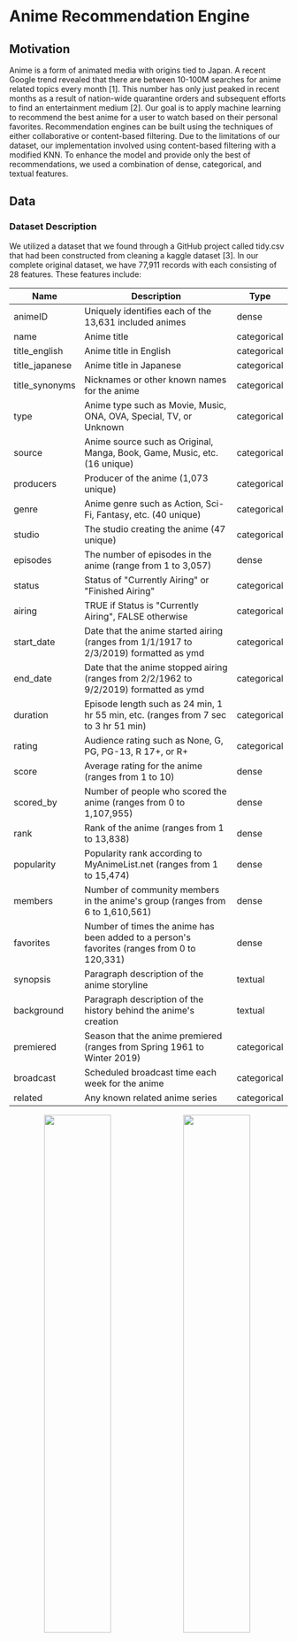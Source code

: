 # Anime Recommendation Engine

## Motivation
Anime is a form of animated media with origins tied to Japan. A recent Google trend revealed that there are between 10-100M searches for anime related topics every month [1]. This number has only just peaked in recent months as a result of nation-wide quarantine orders and subsequent efforts to find an entertainment medium [2]. Our goal is to apply machine learning to recommend the best anime for a user to watch based on their personal favorites. Recommendation engines can be built using the techniques of either collaborative or content-based filtering. Due to the limitations of our dataset, our implementation involved using content-based filtering with a modified KNN. To enhance the model and provide only the best of recommendations, we used a combination of dense, categorical, and textual features.

## Data

### Dataset Description
We utilized a dataset that we found through a GitHub project called tidy.csv that had been constructed from cleaning a kaggle dataset [3]. In our complete original dataset, we have 77,911 records with each consisting of 28 features. These features include: 

|Name|Description|Type|
|---|---|---|
|animeID|Uniquely identifies each of the 13,631 included animes|dense| 
|name|Anime title|categorical|  
|title_english|Anime title in English|categorical|    
|title_japanese|Anime title in Japanese|categorical|
|title_synonyms|Nicknames or other known names for the anime|categorical|
|type|Anime type such as Movie, Music, ONA, OVA, Special, TV, or Unknown|categorical|
|source|Anime source such as Original, Manga, Book, Game, Music, etc. (16 unique)|categorical|
|producers|Producer of the anime (1,073 unique)|categorical|
|genre|Anime genre such as Action, Sci-Fi, Fantasy, etc. (40 unique)|categorical|
|studio|The studio creating the anime (47 unique)|categorical|
|episodes|The number of episodes in the anime (range from 1 to 3,057)|dense|
|status|Status of "Currently Airing" or "Finished Airing"|categorical|
|airing|TRUE if Status is "Currently Airing", FALSE otherwise|categorical|
|start_date|Date that the anime started airing (ranges from 1/1/1917 to 2/3/2019) formatted as ymd|categorical|
|end_date|Date that the anime stopped airing (ranges from 2/2/1962 to 9/2/2019) formatted as ymd|categorical|
|duration|Episode length such as 24 min, 1 hr 55 min, etc. (ranges from 7 sec to 3 hr 51 min)|categorical|
|rating|Audience rating such as None, G, PG, PG-13, R 17+, or R+|categorical|
|score|Average rating for the anime (ranges from 1 to 10)|dense|
|scored_by|Number of people who scored the anime (ranges from 0 to 1,107,955)|dense|
|rank|Rank of the anime (ranges from 1 to 13,838)|dense|
|popularity|Popularity rank according to MyAnimeList.net (ranges from 1 to 15,474)|dense|
|members|Number of community members in the anime's group (ranges from 6 to 1,610,561)|dense|
|favorites|Number of times the anime has been added to a person's favorites (ranges from 0 to 120,331)|dense|
|synopsis|Paragraph description of the anime storyline|textual|
|background|Paragraph description of the history behind the anime's creation|textual|
|premiered|Season that the anime premiered (ranges from Spring 1961 to Winter 2019)|categorical|
|broadcast|Scheduled broadcast time each week for the anime|categorical|
|related|Any known related anime series|categorical|

<p align='center'>
<img src="/ML4Anime/graphs/Type Chart.PNG" style="float: left; width: 49%; margin-right: 1%; margin-bottom: 0.5em;"><img src="/ML4Anime/graphs/Source Chart.PNG" style="float: left; width: 49%; margin-right: 1%; margin-bottom: 0.5em;">
<p style="clear: both;"></p>
</p>

<p align='center'>Figure 1: Anime Count Comparisons by Type and Source</p>

<p align='center'>
<img src="/ML4Anime/graphs/Genre Chart.PNG" style="float: left; width: 49%; margin-right: 1%; margin-bottom: 0.5em;"><img src="/ML4Anime/graphs/Airing Chart.PNG" style="float: left; width: 49%; margin-right: 1%; margin-bottom: 0.5em;">
<p style="clear: both;"></p>
</p>

<p align='center'>
  Figure 2: Anime Count Comparison by Genre and Airing Status
</p>

<p align='center'>
<img src="/ML4Anime/graphs/Rating Chart.PNG" style="float: left; width: 49%; margin-right: 1%; margin-bottom: 0.5em;"><img src="/ML4Anime/graphs/Score Chart.PNG" style="float: left; width: 49%; margin-right: 1%; margin-bottom: 0.5em;">
<p style="clear: both;"></p>
</p>

<p align='center'>Figure 3: Anime Count Comparisons by Rating and Score</p>

<p align='center'>
<img src="/ML4Anime/graphs/Producer Score Chart.PNG" style="float: left; width: 49%; margin-right: 1%; margin-bottom: 0.5em;"><img src="/ML4Anime/graphs/Studio Score Chart.PNG" style="float: left; width: 49%; margin-right: 1%; margin-bottom: 0.5em;">
<p style="clear: both;"></p>
</p>

<p align='center'>Figure 4: Average Score of Most Reviewed Producers and Studios</p>

<p align='center'>
  <img src="/ML4Anime/graphs/Premier Decade.PNG" width="500"/>
</p>

<p align='center'>Figure 5: Anime Count by Decade of Premier</p>

### Pre-processing

Before we were able to use the data, we first had to clean it by removing the unnecessary columns and replacing NA values with 0s. Although our dataset had 77,911 rows, many of these rows were duplicated multiple times for a single anime title. For example, the anime Cowboy Bebop was duplicated 17 times, once for each genre, each studio, and/or each producer that worked on the anime. To clean this up, we grouped all the anime together by title, and consolidated the information to remove the duplicated rows - ultimately condensing our dataset from 77,911 rows to 2,856 unique anime. Following this, we also one-hot encoded all of the categorical data columns (i.e. genre, studio, source, producers, rating, type). One-hot encoding not only reduced the number of rows in our dataset by ensuring that each anime only occupied one row, but also prepared the dataset for constructing the vectors during the data modelling phase.

In addition to the categorical data columns, our dataset conveniently held a wealth of information for us in the form of a textual synopsis for each anime. To utilize of this, we used a pretrained word2vec model by Google that was trained on the Google News corpus (over 300 billion words) to output 300-dimensional word vectors. The idea was to use the word embeddings to capture the semantics of the summary in an attempt to use these features to find other anime with similar summaries in semantics. In order to ensure that the input to the model was standardized, the synopsis for each anime was pre-processed to ensure that they were properly formatted and consisted of only words of interest. We removed all punctuations and capitalization, as well as common words such as “a”, “an”, and “in” using the list of default stopwords used by MySQL’s MyISAM search indexes [4]. This significantly reduced the amount of words we were working with as the size of our word bank decreased from 34354 to 21259, and the maximum length of the synopses decreased from 540 to 290. We then computed a 1x300 **synopsis summary vector** for each anime by plugging in every word of the synopsis into the word2vec model and averaging all of the vectors. Note, fictional words specific to an anime (such as "Geass" or names like "Lelouch") may not generate a resulting word embedding, in which case the word is simply ignored in the final calculation of the synopsis summary vector.

<p align='center'>
  <img src="/ML4Anime/graphs/synopsis_summary_vector.jpg" width="500"/>
</p>
<p align='center'>
  Figure 6: Synopsis summary vector
</p>

Ultimately, each anime had a corresponding feature vector of shape 1x414. To better understand our feature set and intrinsic relationships amongst features, the following correlation matrices (performed on subsets of features for visibility) were generated:
<p align='center'>
  <img src="/ML4Anime/graphs/stats_genre_corr_matrix.jpg" width="500"/>
</p>
<p align='center'>
  Figure 7: Correlation matrix for stats and genre features
</p>

The above *stats* correlation matrix shows many expected behaviors. For example: a very strong negative correlation between score and ranking, and a very strong positive correlation between members and number of favorites. Likewise, there are relatively strong positive correlations between the genres of "Ecchi" and "Harem", and "Fantasy" and "Magic". Particularly interesting was the fact that anime with the genre "Kids" had a much higher chance of being popular while anime labelled as "Romance" were more likely to be less popular. 


<p align='center'>
  <img src="/ML4Anime/graphs/stats_producecr_corr_matrix.jpg" width="500"/>
</p>
<p align='center'>
  Figure 8: Correlation matrix for stats and producer features
</p>
The above correlation matrix shows the correlation matrix for the subset of our features containing information on the producer. While there were many producers to consider, the more notable ones: Aniplex, a flagship animation company owned by Sony, and Dentsu, Japan's largest advertising company, had positive correlations with respect to their scores, number of favorites, and number of members. 

### PCA

Due to the fact that our feature space was so large (primarily as a result of using textual features), we attempted to reduce the feature space by using PCA. By graphing the summed captured variance of each component, we deduced that using 300 components out of the total 412 was suitable for our needs as it covered 98% of the variance of our feature set. This PCA'ed version of our feature set was then used in our KNN model to find the best anime recommendations. 

<p align='center'>
  <img src="/ML4Anime/graphs/PCA_captured_var.jpg" width="500"/>
</p>
<p align='center'>
  Figure 9: Captured variance of 300 components was 98%
</p>



In an attempt to better visualize the feature space, and the relative space and groupings of anime, we used PCA to convert down to 2D space. It is important to note that using 2 features only captures 12.2% of the total variance in our feature set, and thus the feature space visualization is not optimal but merely serves as a visualization to gain a better understanding of the dataset. 
<p align='center'>
  <img src="/ML4Anime/graphs/PCA-2D.jpg" width="500"/>
</p>
<p align='center'>
  Figure 10: PCA of feature space into 2D space
</p>

### DBSCAN

The PCA graph in 2 dimensional space showed clearly distinct clusters of anime which made us wonder exactly how these clusters formed and what type of anime were represented in each cluster. To tackle this problem, we converted our feature space to 300 dimensions (same feature space as our input to KNN), and performed DBSCAN, an unsupervised clustering algorithm. In order to properly use DBSCAN, we tuned the *minpts* parameter by hand such that not all the points were located in one cluster nor were there an exceptionally large number of noise points. Note, we could not use the heuristic of minpts <= D+1, because D would have been set to ~301 or ~13% of our entire dataset. We set *minpts*=3. *Epsilon* was tuned by graphing and sorting the distances of the 10th nearest neighbor of each point in 300 dimensional space. The “elbow method” was used to set *epsilon* to 30.

<p align='center'>
  <img src="/ML4Anime/graphs/DBSCAN_elbow_method.jpg" width="500"/>
</p>
<p align='center'>
  Figure 11: Elbow method to tune the epsilon parameter for DBSCAN
</p>

The resulting DBSCAN consisted of 4 clusters and 97 noise points. Below is a representation in 2D space.
<p align='center'>
  <img src="/ML4Anime/graphs/DBSCAN.jpg" width="500"/>
</p>
<p align='center'>
  Figure 12: DBSCAN on PCA of feature space
</p>

Below is a deeper dive into a subset of specific anime within each cluster:

<p align='center'>
  <table>
    <thead>
      <tr>
        <th>Cluster 1</th>
        <th>Cluster 2</th>
        <th>Cluster 3</th>
        <th>Cluster 4</th>
        <th>Cluster Outlier</th>
      </tr>
    </thead>
    <tbody>
      <tr>
        <td><img src="/ML4Anime/graphs/cluster1_topk.jpg" width="500"/></td>
        <td><img src="/ML4Anime/graphs/cluster2_topk.jpg" width="500"/></td>
        <td><img src="/ML4Anime/graphs/cluster3_topk.jpg" width="500"/></td>
        <td><img src="/ML4Anime/graphs/cluster4_topk.jpg" width="500"/></td>
        <td><img src="/ML4Anime/graphs/cluster_outlier_topk.jpg" width="500"/></td>
      </tr>
    </tbody>
  </table>
</p>
<p align='center'>
  Figure 13: Top-15 anime represented in each cluster
</p>

## Modelling & Results
### Modelling 
The KNN algorithm seeks to find the k most similar anime to the current anime. However, often times it is very difficult for users to be able to capture the full breadth of their anime preferences in a single anime. In our modified KNN algorithm, we allow users to input an arbitrary amount of anime that they like in an attempt to better understand and recommend anime catered to their preference. Assume a user inputs *n* different anime that they enjoyed. To model this, we average out the *n* feature vectors of each of those anime and compute KNN on this new vector that ideally captures the essence of each of their preferred animes.
<p align='center'>
  <img src="/ML4Anime/graphs/KNN_input_vector.jpg" width="500"/>
</p>
<p align='center'>
  Figure 14: KNN input vector
</p>
<p align='center'>
  <img src="/ML4Anime/graphs/KNN_input.jpg" width="500"/>
</p>
<p align='center'>
  Figure 15: Graphical representation of KNN input vector
</p>

There were two distance metrics that we considered for our modelling. The first, and preferred method, was using cosine similarity. Cosine distance is defined as:
<p align='center'>
  <img src="http://latex.codecogs.com/gif.latex?%5Ccos%5Ctheta%20%3D%20%5Cfrac%7B%5Coverrightarrow%7Ba%7D%5Ccdot%20%5Coverrightarrow%7Bb%7D%7D%7B%5Cleft%20%5C%7C%20%5Coverrightarrow%7Ba%7D%20%5Cright%20%5C%7C%5Cleft%20%5C%7C%20%5Coverrightarrow%7Bb%7D%20%5Cright%20%5C%7C%7D"/>
</p>
and measures the angle between our input average feature vector and each of the feature vectors for anime in the dataset. We preferred cosine similarity as a distance measurement due to the way our dataset values were distributed.
To process our data, we one-hot encoded our categorical data values, like genre, studio, and source. These columns were represented in our processed data in 1s and 0s. In comparison, our originally quantitative feature data values, such as episodes, which had values ranging from 1 to 1787, and scored_by, with minimum at 8 and maximum value 1107995, were much greater than our one-hot encoded values, and could possibly skew our KNN results towards the originally quantitative features. With this in mind, we implemented Cosine similarity as a distance measurement because it focuses on the angle between the vectors, and does not consider the respective weights or magnitudes of the vectors.
<p align='center'>
  <img src="/ML4Anime/graphs/anime_df_head.jpg" width="500"/>
</p>
<p align='center'>
  Figure 16: Anime Dataset example data, genre_Action (far right) is an example of one-hot encoding of categorical feature genre
</p>

Our alternative distance metric was using Euclidean distance, measured by:
<p align='center'>
  <img src="http://latex.codecogs.com/gif.latex?d%5Cleft%20%28%20x%2Cy%20%5Cright%20%29%3D%5Csqrt%7B%5Cleft%20%5C%7C%20%5Coverrightarrow%7Ba%7D-%5Coverrightarrow%7Bb%7D%20%5Cright%20%5C%7C%5E%7B2%7D%7D"/>
</p>
Euclidean distance, in contrast to Cosine distance, is similar to measuring the actual distance between the two vectors, and is thus affected by angle and magnitude of the vectors. We implemented Euclidean distance as an alternative distance measurement because we were interested in seeing how the different distance functions would perform comparatively to each other.

For our KNN implementation, we compare the distance values of each feature vector to our input average vector. When considering Euclidean distance, this can be compared directly (ex. d(x1,average) = 7.8 < 12 = d(x2,average)). However, the same does not apply for Cosine similarity. A Cosine similarity value (CosTheta) of 0 actually corresponds to an angle of 90 degrees, while a Cosine similarity of 1 corresponds with 0, so they cannot be compared as is. Specifically, we have to shift our Cosine similarity such that a low Cosine distance value corresponds with a low angle. We chose to implement this by representing Cosine distance as:
<p align='center'>
  <img src="http://latex.codecogs.com/gif.latex?1-%5Ccos%5Ctheta%20%3D%201-%5Cfrac%7B%5Coverrightarrow%7Ba%7D%5Ccdot%20%5Coverrightarrow%7Bb%7D%7D%7B%5Cleft%20%5C%7C%20%5Coverrightarrow%7Ba%7D%20%5Cright%20%5C%7C%5Cleft%20%5C%7C%20%5Coverrightarrow%7Bb%7D%20%5Cright%20%5C%7C%7D"/>
</p>
which then ensures minimum angle, 0 degrees, is represented as 1-Cos(0) and thus a minimum Cosine distance value of 0 as well. In contrast, now for an angle of 90 degrees, Cosine distance = 1-Cos(90) = 1-Cos(-90) = 1, and for an angle of 180 degrees, Cosine distance = 1-Cos(180) = 2, the maximum Cosine distance value.

### Results 
Because we are using an unsupervised learning model, there is no sure-fire way to measure the "accuracy" of our results. However, we came up with several comparitive statistical measurements to analyze our recommendations relative to our inputs.

The first measurement we use is the standardized average distance between the average of the input feature vectors and the feature vector for the anime in question, which we refer to as STD Distance. STD Distance takes its derivation from standard deviation and is calculated by:
<p align='center'>
  <img src="http://latex.codecogs.com/gif.latex?%5Csqrt%7B%20%5Cfrac%7B%5Csum%20%5Cleft%20%28%20x_%7Bi%7D%20-%20u%20%5Cright%20%29%5E%7B2%7D%7D%7Bn%7D%20%7D"/>
</p>
where for all xi in the set of result anime feature vectors, n is the number of recommended animes, and u is the average feature vector generated from the input animes. It essentially represents the average variance of the set of recommended anime features from the input average features.

Another metric that we use to compare our overall recommendations to our input animes is average distance:
<p align='center'>
  <img src="http://latex.codecogs.com/gif.latex?%5Cbar%7Bd%7D%3D%5Cfrac%7B%5Csum%20d_%7Bi%7D%7D%7Bn%7D"/>
</p>
and is simply the mean value of all the distances of our output anime.

For our feature comparisons, we defined two major measurements. The first is Average Absolute Standard Z-score of the feature of the output anime. Standard Z-score of anime i refers to the  standardized difference of the value of the anime feature from the mean input feature value and is defined by:
<p align='center'>
  <img src="http://latex.codecogs.com/gif.latex?z_%7Bi%2Cf%7D%20%3D%20%5Cfrac%7Bx_%7Bf%7D-%5Cmu%20%7D%7B%5Csigma%20%7D"/>
</p>
where xf is the value of feature f in anime feature vector x, mu is the average value for that feature from our input animes, and sigma is the standard deviation of that feature from all our of data values.
From Standard Z-score, we define Average Absolute Standard Z as:
<p align='center'>
  <img src="http://latex.codecogs.com/gif.latex?Z_%7Bf%7D%20%3D%20%5Cfrac%7B%20%5Csum%20%5Cleft%20%7C%20z_%7Bi%2Cf%7D%20%5Cright%20%7C%7D%7B%5Csigma%20%7D"/>
</p>
Our second primary metric for feature comparisons is Average Standard Feature Deviation, derived similarly to standard deviation:
<p align='center'>
  <img src="http://latex.codecogs.com/gif.latex?s%20%3D%20%5Csqrt%7B%5Cfrac%7B%5Csum%20%5Cleft%20%28%20f_%7Bi%7D%20-%20%5Cmu%20%5Cright%20%29%5E%7B2%7D%7D%7Bn%7D%7D"/>
</p>
where fi is the feature value of the output anime, mu is the average value for that feature from our input animes, and n is the number of output anime.



#### EXAMPLE 1: From a single anime
['Attack on Titan']
 
We first chose a single anime to test our KNN model with. This represents an input set with fully minimized variability. Recommendations are as follows:

|               | Cosine Unaltered                                                                                                                                                           | Cosine Normalized                                                                                                                                                                 | Euclidean Unaltered                                                                                                                                                                    |                                                                                    Euclidean Normalized                                                                                   |
|---------------|----------------------------------------------------------------------------------------------------------------------------------------------------------------------------|-----------------------------------------------------------------------------------------------------------------------------------------------------------------------------------|----------------------------------------------------------------------------------------------------------------------------------------------------------------------------------------|-----------------------------------------------------------------------------------------------------------------------------------------------------------------------------------------|
| **STD Input Distance**  | 1.11e-16                                                                                                                                                                   | 2.22e-16                                                                                                                                                                          | 0                                                                                                                                                                                      | 0                                                                                                                                                                                         |
| **Distances**     | - **Sword Art Online**: 4.53e-05<br>- **Dragon Ball Z**: 4.82e-05<br>- **Code Geass: Lelouch R2:** 5.28e-05<br>- **Death Note**: 5.83e-05<br>- **One Punch Man**: 1.59e-04 | - **Attack on Titan S2**: 0.26<br>- **Fullmetal Alchemist: Brotherhood**: 0.36<br>- **Death Note**: 0.38<br>- **Code Geass: Lelouch**: 0.40<br>- **Code Geass: Lelouch R2**: 0.44 | - **Sword Art Online**: 68802.63<br>- **Death Note**: 132434.60<br>- **Fullmetal Alchemist: Brotherhood**: 261364.26<br>- **One Punch Man**: 384929.08<br>- **Tokyo Ghoul**: 459418.36 | - **Attack on Titan S2**: 17.51<br>- **Code Geass: Lelouch**: 21.16<br>- **Code Geass: Lelouch R2**: 21.60<br>- **Fullmetal Alchemist: Brotherhood**: 22.11<br>- **Akame ga Kill**: 22.31 |
| **AVG Distances** | 7.29e-05                                                                                                                                                                   | 0.37                                                                                                                                                                              | 261389.78                                                                                                                                                                              | 20.94                                                                                                                                                                                     |

**Quantitative Feature Comparisons from EXAMPLE 1 (SINGLE INPUT)**

**scored_by** (Mean: 51396.65, St. Dev: 96648.63)

|Distance|Normalized|Avg Abs St. Z|Avg Sq St. Dev|
|---|---|---|---|
|Cosine|no|2.93|364104.06|
|Cosine|yes|3.48|383189.73|

From the above table for scored_by feature standard deviation, we can see that the scored_by values of Cosine normalized KNN results are on average further from the input average of the scored_by feature compared to the Cosine un-normalized KNN. Our input anime has a high scored value of 1038161. This value of scored_by may have been caused by possible skewing when we normalized our dataset, which may be why normalized KNN has greater variance for large quantitative features as opposed to small quantitative features.

**popularity** (Mean: 2988.34, St. Dev: 2868.05)

|Distance|Normalized|Avg Abs St. Z|Avg Sq St. Dev|
|---|---|---|---|
|Cosine|no|0.01|32.42|
|Cosine|yes|0.01|20.45|

From the above table for popularity feature standard deviation, we can see that the popularity values of Cosine un-normalized KNN results are on average further from the input average of the popularity feature compared to the Cosine normalized KNN. This is directly opposite from our feature analysis of scored_by results. However, it should be the popularity of an anime is inversely proportional to its value for the popularity feature. For example, an anime with popularity feature value 4 is mmore popular than an anime with popularity feature value 200. It is likely Cosine normalized KNN performed better than Cosine un-normalized KNN for the popularity feature as our input anime had a popularity of 2, which is a small value and is likely less skewed when normalized.

**episodes** (Mean 18.51, St.Dev 44.94)

|Distance|Normalized|Avg Abs St. Z|Avg Sq St. Dev|
|---|---|---|---|
|Cosine|no|1.30|119.22|
|Cosine|yes|0.28|19.15|

From the above table for episodes feature standard deviation, we can see that the Cosine normalized KNN results had less variance than the Cosine un-normalized results. Similar to the popularity feature results, we expect the normalized KNN results to have less variance as the input episodes value is 25 and within one standard deviation to the mean (less skewed when normalized).

**rank** (Mean: 3453.87, St. Dev: 2736.87)

|Distance|Normalized|Avg Abs St. Z|Avg Sq St. Dev|
|---|---|---|---|
|Cosine|no|0.12|598.20|
|Cosine|yes|0.03|83.25|

The results and distribution of the rank feature are similar to that of the popularity feature; a low rank value refers to a high ranking anime, while a high rank value refers to a low ranking anime. Our input rank value was 116 which is a very low rank value compared to the feature distribution (range: 1 to 13837). This is likely why Cosine normalized KNN achieved a lower variance than Cosine un-normalized KNN.

**members** (Mean: 100507.59, St. Dev: 164257.15)

|Distance|Normalized|Avg Abs St. Z|Avg Sq St. Dev|
|---|---|---|---|
|Cosine|no|2.45|516539.41|
|Cosine|yes|2.47|474466.31|

From the above table for members feature standard deviation, we can see that the members values of Cosine normalized KNN results are on average further from the input average of the members compared to the Cosine un-normalized KNN. This is likely because our input members value was 1500958, a high value that may have been skewed by normalization as the members feature also has a high range (52 to 1610561).

**favorites** (Mean: 1610.34, St. Dev: 6211.04)

|Distance|Normalized|Avg Abs St. Z|Avg Sq St. Dev|
|---|---|---|---|
|Cosine|no|4.75|31280.51|
|Cosine|yes|5.22|38706.69|

The results for the favorites feature was similar to that of the members feature. Like members, the favorites feature has a large range (0 to 120331) and our input anime had a high favorites value of 70555 (3rd quartile).


 If we compare Average Absolute Standard Z between our quantitative features, favorites had the largest average absolute standard Z. We can expect this, because the favorites feature has a large range of values (from 0 to 120331) and a moderately high variance (6211.04) for its range. Of the features, popularity had the lowest average absolute standard z. Although the range of feature popularity is relatively large (from 1 to 15013), the data distribution for popularity is right-skewed:
 <p align='center'>
  <img src="graphs/popularity distr.png"/>
</p>
and the bulk of the data for popularity is small in value. Because of this distribution, we were able to get results with small variance based on our input popularity, 2. In contrast, if we were to run KNN for an input with larger popularity feature, we would get significantly different results (see below).



 **Partial feature test, Median popularity input**
(Mean: 2988.34, St. Dev: 2868.05)

|Distance|Normalized|Avg Abs St. Z|Avg Sq St. Dev|
|---|---|---|---|
|Cosine|no|0.05|180.49|

Our resulting average absolute standard Z for our popularity feature from this test is 0.05, which is much greater than our EXAMPLE 1 test results (average absolute standard Z: 0.01).


#### EXAMPLE 2, From a single series of anime:
['Attack on Titan', 'Attack on Titan: Since That Day', 'Attack on Titan: Crimson Bow and Arrow', 'Attack on Titan: Wings of Freedom', 'Attack on Titan Season 2', 'Attack on Titan: Junior High', 'Attack on Titan Season 3']

For this KNN test, we selected a series of anime to represent a very closely associated anime input set. We ran our KNN model and received the following results:

|               | Cosine Unaltered                                                                                                                                                           | Cosine Normalized                                                                                                                                                                 | Euclidean Unaltered                                                                                                                                                                    |                                                                                    Euclidean Normalized                                                                                   |
|---------------|----------------------------------------------------------------------------------------------------------------------------------------------------------------------------|-----------------------------------------------------------------------------------------------------------------------------------------------------------------------------------|----------------------------------------------------------------------------------------------------------------------------------------------------------------------------------------|-----------------------------------------------------------------------------------------------------------------------------------------------------------------------------------------|
| **STD Input Distance**  | 1.11e-16                                                                                                                                                                   | 2.22e-16                                                                                                                                                                          | 0                                                                                                                                                                                      | 0                                                                                                                                                                                         |
| **Distances**     | - **anohana**: 9.24e-06<br>- **Madoka Magica the Movie**: 1.40e-05<br>- **Kuroko's Basketball** 1.42e-05<br>- **Vampire Knight**: 2.51e-05<br>- **Maid Sama!**: 2.68e-05 | - **Gun Samurai Recap**: 0.12<br>- **Marches Comes in Like a Lion**: 0.18<br>- **Berserk: Recollections**: 0.24<br>- **So, I Can't Play H!**: 0.26<br>- **Tsukigakirei: First Half**: 0.31 | - **Miss Kobayashi's Dragon Maid**: 10003.85<br>- **Rosario + Vampire**: 10933.50<br>- **My Teen Romantic Comedy**: 13918.15<br>- **GATE**: 16494.10<br>- **JoJo's Bizarre Adventure**: 18196.80 | - **Marches Comes in Like a Lion**: 21.31<br>- **Persona 4 the Animation**: 27.07<br>- **Fullmetal Alchemist: Premium**: 29.63<br>- **Shiki Specials**: 29.80<br>- **Robot Girls Z**: 30.68 |
| **AVG Distances** | 1.79e-05                                                                                                                                                                   | 0.23                                                                                                                                                                              | 13909.29                                                                                                                                                                              | 27.70                                                                                                                                                                                     |
 

**Quantitative Feature Comparisons from EXAMPLE 2**

**rank** (Mean: 3453.87, St. Dev: 2736.87)

|Distance|Normalized|Avg Abs St. Z|Avg Sq St. Dev|
|---|---|---|---|
|Cosine|no|0.43|1185.56|
|Cosine|yes|1.98|5980.81|
|Euclidean|yes|0.70|2538.92|
|Euclidean|no|0.46|1382.38|

For the rank feature, un-normalized KNN results had lower average absoluted standard Z scores in comparison to the normalized KNN results. Cosine un-normalized KNN produced better results than Euclidean un-normalized KNN for the rank feature. However, our Euclidean normalized KNN results had lower variance than our Cosine normalized KNN results, likely because Cosine normalized KNN is the least affected by large magnitude quantitative values in comparison to the other tests.

**members** (Mean: 100507.59, St. Dev: 164257.15)

|Distance|Normalized|Avg Abs St. Z|Avg Sq St. Dev|
|---|---|---|---|
|Cosine|no|1.03|192446.07|
|Cosine|yes|2.21|376356.68|
|Euclidean|yes|2.38|391837.88|
|Euclidean|no|0.50|172492|

For members, both un-normalized KNN had improved average absolute standard Z values (lower), opposed to the normalized average absolute standard Z scores.

**favorites** (Mean: 1610.34, St. Dev: 6211.04)

|Distance|Normalized|Avg Abs St. Z|Avg Sq St. Dev|
|---|---|---|---|
|Cosine|no|0.94|6467.43|
|Cosine|yes|1.90|11806.14|
|Euclidean|yes|1.92|11906.55|
|Euclidean|no|1.08|7654.53|

Like our results for the members feature comparison test, un-normalized KNN performed better with regards to the favorites feature as well. However, unlike for members, Cosine un-normalized KNN produced the smallest average absolute standard Z score.

**One-Hot Feature Comparisons from EXAMPLE 2**

For this series of comparisons, the mean value for one-hot feature represents the percentage of the data that has this feature. Some features have relatively high proportions, such as genre_Comedy, which has a mean value of 0.45 (or 44.86% of the data). In comparison, other features represent a very small percentage of the data, such as studio_Madhouse, which has a mean of 0.05, representing a 5.49% of the data.
Additionally, we use Absolute average difference as a measure test how similar our results were to the input. It is calculated by:
 <p align='center'>
  <img src="http://latex.codecogs.com/gif.latex?%5Cleft%20%7C%20%5Cfrac%7B%5Csum%20x_%7Bi%7D%7D%7Bn%7D-%5Cmu%20%5Cright%20%7C%20%3D%5Cleft%20%7C%20%5Cbar%7Bx%7D-%5Cmu%20%5Cright%20%7C"/>
</p>
 where x-bar is the average feature value from the anime recommendations and mu is the average feature value from the inputs.
 
 **genre_Action** (Mean: 0.40, St. Dev: 0.49)
 
|Distance|Normalized|Avg Abs St. Z|Avg Sq St. Dev|Abs Avg Diff|
|---|---|---|---|---|
|Cosine|no|1.75|0.86|0.86|
|Cosine|yes|1.46|0.77|0.66|
|Euclidean|yes|1.75|0.86|0.86|
|Euclidean|no|1.46|0.77|0.66|
 
 On average, the tests were about evenly distributed, with Cosine normalized and Euclidean un-normalized performing slightly better than the other two tests. However, as our inputs formed a concentrated set with with moderate variance, so we expect some randomness in our test results.
 
 **genre_Comedy** (Mean: 0.45, St. Dev: 0.50)
 
|Distance|Normalized|Avg Abs St. Z|Avg Sq St. Dev|Abs Avg Diff|
|---|---|---|---|---|
|Cosine|no|0.86|0.55|0.26|
|Cosine|yes|0.57|0.40|0.06|
|Euclidean|yes|0.86|0.55|0.26|
|Euclidean|no|1.15|0.67|0.46

In contrast to the genre_Action, average absolute standard Z results, Cosine normalized KNN performed the best, with smallest absolute average distance of 0.057 and an average absolute standard Z score of 0.57. Both Cosine un-normalized and Euclidean normalized performed better than Euclidean un-normalized, which we expected since both better performing tests have some degree of balancing one-hot features with high value quantitative features (Cosine distance, or normalization).


**studio_Madhouse** (Mean: 0.05, St. Dev: 0.23)

|Distance|Normalized|Avg Abs St. Z|Avg Sq St. Dev|Abs Avg Diff|
|---|---|---|---|---|
|Cosine|no|0|0|0|
|Cosine|yes|0|0|0|
|Euclidean|yes|0|0|0|
|Euclidean|no|0|0|0|

From our resulting variance measurements, we can see that for one-hot features with very low population represention (small probability), we cannot expect good measurements for how well our recommendations did relative to the input, as most possible data animes fall outside this tiny portion of our data. This is especially exemplified by our measurements from studio_Madhouse values for average absolute standard Z and average standard feature deviation; several times, the values were both 0. However, this value cannot necessarily signify perfect recommendation results for this feature, given the input anime. Instead, this measurement tells us that from our anime dataset, we do not have enough values in our anime dataset to accurately measure our KNN performance with regards to the feature in question.
However, with regards to our results, we can say with relative confidence that because we had a set of input anime with a mean studio_Madhouse feature value of 0 (meaning, none of the animes were created by studio_Madhouse) we would expect for our recommendations to return non-studio_Madhouse's animes.


In contrast, we found that for one-hot encoded features that are large in proportion (in regards to our anime dataset), Cosine normalized KNN on average performed better than the other KNN implementations. On the other hand, Euclidean un-normlized KNN always performed the worst for such one-hot encoded features. One additional note that should be made here, is that the average standard deviation for one-hot encoded features we were able to measure performance for (namely, genre_Action and genre_Comedy) had average feature standard deviation that approached the overall population standard deviation.
 
 As with the feature comparison trends, overall Cosine un-normalized KNN results prioritized high valued quatitative features over small value features such as one-hot encoded features. In contrast, Cosine normalized KNN produced results that were heavily impacted by one-hot encoded data values like our synopsis encoded data. Seen below is an excerpt of our input synopses:
 <p align='center'>
  <img src="/ML4Anime/graphs/AoT_Series_wording_input.jpg" width="500"/>
</p>
 which heavily featured words like "recap" and "episode." Interestingly, our resulting recommendations from Cosine normalized KNN also produced recommended animes based on these wordings (see below).
 <p align='center'>
  <img src="/ML4Anime/graphs/AoT_Series_wording_input.jpg" width="500"/>
</p>
 Similarly, our Euclidean normalized KNN results also were heavily based on our synopsis key wordings (as seen below):
<p align='center'>
  <img src="/ML4Anime/graphs/AoT_Eu_wording_out-1.jpg" width="500"/>
</p>
  In contrast, our Euclidean un-normalized results were heavily based on high values quantitative features such as scored_by, and did not give results similar to our on-hot encoded features. We can conclude from these results that normalizing our data is imperative to giving equal emphasis to our one-hot features and quantitative data features, but may result in skew due to normalizing high value quantitative feature values.
 

#### EXAMPLE 3, From a relatively similar assortment of anime:
['Attack on Titan', 'Attack on Titan Season 2', 'Bungo Stray Dogs', 'My Hero Academia 3', 'Nanbaka', 'Nanbaka: Season 2', 'Nanbaka: Idiots with Student Numbers!', 'One Punch Man']
SHARED THEMES/WORDS: survival, human, hero, villain, criminal, police, school, attack

Using our personal anime knowledge and experiences, we selected a set of anime that were relatively closely associated for our KNN model testing. Below are our KNN model recommendations:

|               | Cosine Unaltered                                                                                                                                                         | Cosine Normalized                                                                                                                                                              | Euclidean Unaltered                                                                                                                                                                           | Euclidean Normalized                                                                                                                                                                                           |
|---------------|--------------------------------------------------------------------------------------------------------------------------------------------------------------------------|--------------------------------------------------------------------------------------------------------------------------------------------------------------------------------|-----------------------------------------------------------------------------------------------------------------------------------------------------------------------------------------------|----------------------------------------------------------------------------------------------------------------------------------------------------------------------------------------------------------------|
| **STD Input Distance**  | 1.73 e-03                                                                                                                                                                | 0.29                                                                                                                                                                           | 1149911.69                                                                                                                                                                                    | 20.27                                                                                                                                                                                                          |
| **Distances**     | -**Fullmetal Alchemist**: 7.40e-06<br> -**Future Diary**: 9.45e-06<br> -**Elfen Lied**: 9.74e-06<br> -**Parasyte**: 2.14 e-05<br> -**My Teen Romantic Comedy**: 2.59e-05 | -**Fullmetal Alchemist: Brotherhood**: 0.50<br> -**My Hero Academia**: 0.51<br> -**Code Geass: Lelouch**: 0.52<br> -**Death Note**: 0.52<br> -**Code Geass: Lelouch R2**: 0.52 | -**Ouran High School Host Club**: 8961.68<br> -**Maid-Sama!**: 13454.21<br> -**My Teen Romantic Comedy**: 15365.79<br> -**Princess Mononoke**: 18975.94<br> -**Overlord**: 19197.70 | -**JoJo's Bizarre Adventures: Diamond is Unbreakable**: 12.12<br> -**Re:CREATORS**: 12.39<br> -**Akame ga Kill!**: 12.40<br> -**Drifters**: 12.47<br> -**JoJo's Bizarre Adventure: Stardust Crusaders**: 12.76 |
| **AVG Distances** | 1.47e-05                                                                                                                                                                 | 0.52                                                                                                                                                                           | 15191.06                                                                                                                                                                                      | 12.43                                                                                                                                                                                                          |


**Quantitative Feature Comparisons from EXAMPLE 3**
 

**members** (Mean: 100507.59, St. Dev: 164257.15)

|Distance|Normalized|Avg Abs St. Z|Avg Sq St. Dev|
|---|---|---|---|
|Cosine|no|1.76|310117.25|
|Cosine|yes|3.63|655653.10|
|Euclidean|yes|1.91|314383.45|
|Euclidean|no|0.04|9401.45|

**favorites** (Mean: 1610.34, St. Dev: 6211.04)

|Distance|Normalized|Avg Abs St. Z|Avg Sq St. Dev|
|---|---|---|---|
|Cosine|no|0.87|5479.70|
|Cosine|yes|9.01|64907.74|
|Euclidean|yes|1.46|10471.05|
|Euclidean|no|0.07|5036.44|

One trend consistently demonstrated from the quantitative feature comparisons is that for large quantitative values (such as members or favorites), normalizing our data before KNN modeling results in larger average absolute standard Z scores compared to un-normalized KNN.

**One-Hot Feature Comparisons from EXAMPLE 3**


 **genre_Comedy** (Mean: 0.45, St. Dev: 0.50)
 
|Distance|Normalized|Avg Abs St. Z|Avg Sq St. Dev|Abs Avg Diff|
|---|---|---|---|---|
|Cosine|no|1.11|0.60|0.35|
|Cosine|yes|1.11|602|0.35|
|Euclidean|yes|1.11|0.60|0.35|
|Euclidean|no|0.90|0.51|0.15|

From the above feature comparison, we can see that of the KNN tests, Euclidean un-normalized had the worst performance. This most likely because of how the Euclidean formula is defined to consider weights and magnitudes of the vectors in comparison and, because the test was also not normalized, the final outcome was biased towards largest quantitative features, such as members, or favorites (which we can see from the previous favorites and members feature comparison tables that Euclidean un-normalized had the highest accuracy for, out of all our KNN tests).

  
#### EXAMPLE 4, From different anime genres:
['AKIRA', 'Desert Punk', 'Naruto', 'D.N.Angel', 'Rurouni Kenshin']

We selected our animes in this test by choosing 5 random genres (Horror, Ecchi, Comedy, Magic, and Romance) and then choosing an anime from the top of the list of anime in the corresponding genre. We then put this set of anime into our KNN model. The results were as follows:


|               | Cosine Unaltered                                                                                                                          | Cosine Normalized                                                                                               | Euclidean Unaltered                                                                                                                              | Euclidean Normalized                                                                                                                                                         |
|---------------|-------------------------------------------------------------------------------------------------------------------------------------------|-----------------------------------------------------------------------------------------------------------------|--------------------------------------------------------------------------------------------------------------------------------------------------|------------------------------------------------------------------------------------------------------------------------------------------------------------------------------|
| **STD Input Distance**  | 8.94e-05                                                                                                                                  | 0.54                                                                                                            | 50161.62                                                                                                                                         | 12.04                                                                                                                                                                        |
| **Distances**     | -**anohana**: 1.02-05<br>-**Parasyte**: 1.36e-05<br>-**Elfen Lied**: 1.36e-05<br>-**Future Diary**: 2.93e-05<br>-**Vampire Knight**: 3.67e-05 | -**Naruto: Shippuden**: 0.51<br>-**Bleach**: 0.53<br>-**Dragonball Z**: 0.54<br>-**Tokyo Ghoul √A**: 0.59<br>-**Reborn!**: 0.59 | -**Haikyu! 2**: 6305.24<br>-**Nisemonogatari**: 10319.20<br>-**School Days**: 12258.90<br>-**Wolf Children**: 12704.43<br>-**Kuroko's Basketball 2**: 12971.85 | -**JoJo's Bizzare Adventure: Stardust Crusaders**: 11.15<br>-**Drifters**: 11.24<br>-**Jojo's Bizarre Adventure**: 11.54<br>-**Evangelion 3.0**: 11.63<br>-**Re:CREATORS**: 11.68 |
| **AVG Distances** | 2.38e-05                                                                                                                                  | 0.55                                                                                                            | 10911.93                                                                                                                                         | 11.45                                                                                                                                                                        |


**One-Hot Feature Comparisons from EXAMPLE 4**


 **genre_Comedy** (Mean: 0.45, St. Dev: 0.50)
 
|Distance|Normalized|Avg Abs St. Z|Avg Sq St. Dev|Abs Avg Diff|
|---|---|---|---|---|
|Cosine|no|1.61|0.80|0.80|
|Cosine|yes|0.64|0.40|0|
|Euclidean|yes|0.88|0.53|0.20|
|Euclidean|no|1.37|0.72|0.60|

From the genre_Comedy feature table above, we can see that Cosine normalized KNN performed the best, with an absolute average difference value of 0, while Euclidean normalized performed second best with a corresponding value of 0.20. Cosine un-normalized performed the worst with an absolute average difference 0f 0.80.

**genre_Action** (Mean: 0.39, St. Dev: 0.49)
 
|Distance|Normalized|Avg Abs St. Z|Avg Sq St. Dev|Abs Avg Diff|
|---|---|---|---|---|
|Cosine|no|0.82|0.63|0.40|
|Cosine|yes|0|0|0|
|Euclidean|yes|2.05|1.00|1.00|
|Euclidean|no|0.41|0.45|0.20|

Like for genre_Comedy, Cosine normalized also performed the best for the genre_Action feature. However, the performance for the other tests' ranks all varied, which may be affected by variance or random chance. However, we can still see that Cosine un-normalized performed still had one of the worst results for genre_Action, with an absolute average difference of 0.4, only exceeded by absolute average difference of Euclidean normalized (at a value of 1.0).
 
 **genre_Drama** (Mean: 0.27, St. Dev: 0.44)
 
|Distance|Normalized|Avg Abs St. Z|Avg Sq St. Dev|Abs Avg Diff|
|---|---|---|---|---|
|Cosine|no|1.81|0.89|0.80|
|Cosine|yes|0.45|0.45|0.20|
|Euclidean|yes|0.91|0.63|0.40|
|Euclidean|no|0.91|0.63|0.40|

Like for the previous feature examinations, Cosine normalized had the lowest absolute average difference of 0.2, while Cosine un-normalized had the worst performance, with absolute average difference of 0.80.

 
**Comparative Quantitative Feature Comparisons, EXAMPLE 3 and 4**

||||***EXAMPLE 3 (similar inputs)***|***EXAMPLE 4 (different inputs)***|
|---|---|---|---|---|
||**Distance**|**Normalized**|**Avg Abs St. Z**|**Avg Abs St. Z**|
|**members**|Cosine|no|1.76|2.33|
||Cosine|yes|3.63|1.96|
||Euclidean|yes|1.91|0.03|
||Euclidean|no|0.04|1.15|
|**favorites**|Cosine|no|0.87|1.45|
||Cosine|yes|9.01|2.81|
||Euclidean|yes|1.46|1.03|
||Euclidean|no|0.07|1.44|

From the above table, we can see that for a similar set (Example 3), both un-normalized KNN tests perform more accurately for large quantitative features. From the Example 4 results, we can see that regardless of input set variability, Cosine normalized performs the badly for large quatitative features, which we expect as it both disregards magnitude and weight of vectors (Cosine distance) and has been rebalanced (normalization) so that quantitative features and one-hot features are weighted more evenly. Note that we cannot decisively conclude from our Example 4 results that un-normalized KNN tests always perform more accurately for large quantitative features. However, the results from Example 4 may be possibly affected by variabilty of input animes.


**Comparative One-Hot Feature Comparisons, EXAMPLE 3 and 4**

||||***EXAMPLE 3 (similar inputs)***||***EXAMPLE 4 (different inputs)***||
|---|---|---|---|---|---|---|
||**Distance**|**Normalized**|**Avg Abs St. Z**|**Abs Avg Diff**|**Avg Sq St. Dev**|**Abs Avg Diff**|
|**genre_Comedy**|Cosine|no|1.11|0.35|1.61|0.80|
||Cosine|yes|1.11|0.35|0.64|0|
||Euclidean|yes|1.11|0.35|0.88|0.20|
||Euclidean|no|0.90|0.15|1.37|0.60|

From the above one-hot comparison, we can see that Cosine normalized performs better given more input variability. This can be tied back to our Example 2 results; the translated text encoded values were concentrated around specific words (specifically "recap" and "episode") and the resulting anime recommendations were skewed toward animes with similar text synopses, rather than even coverage of all one-hot and quantitative features. In contrast, when there is more input variability, there is less chance to bias the Cosine normalized output to a specific encoded feature. For a similar set of inputs, we can see that Euclidean un-normalized performs slightly better than the other tests. However, we cannot definitively say whether this is due to randomness or not.
Additionally, we can identify that for both similar anime sets and different anime sets Cosine un-normalized performed the worst for one-hot encoded features.


 **Overall Analysis**

From our results, we can see for our dataset that on average, Euclidean un-normalized KNN preformed the weakest (highest average output distance). This is likely due to the range of values we have in our dataset. We processed our categorical data into one-hot encoding, as well as retained quantitative values. In comparison, the range and variation of the quantitative values are very high. For example, quatitative feature scored_by has a range from 8 to 1107955, mean of 51396.65, and a standard deviation of 96648.63. Without normalization, using Euclidean distance, which accounts for weight of vectors, as well as the angle between them, will be skewed toward higher values, such as scored_by. In contrast, Cosine un-normalized KNN did a better job for considering quantiative data features.

However, to properly take in our NLP one-hot encoded synopsis data, we should use normalized KNN for better results. This accuracy is improved when a set input anime have closely overlapping or related words. For instance, from our Example 3 Cosine normalized KNN test, the input anime synopses shared words like "human", "hero", "villain", "criminal", "fight", and "school". In comparison, the corresponding anime recommendations featured words also featured related words, such as "human", "killer", "hero", "school", "criminal", "vigilante". However, this also has its own downfalls, as quantitative values and one-hot encodes data are normalized to even their weights, more recommendations become heavily dependent on one-hot data. For example, in EXAMPLE 2, specifically the Cosine normalized KNN test, the input anime series (Attack on Titan) had many unrelated but repeating words, such as "recap", "rewrite", "episode", "humanity" and especially contained the phrase "recap of episodes". Likewise, the synopses of the output animes contained this phrase "recap of episode" or a similar variant, but the recommendations were more dependent on this particular synopsis wording, rather than other features.

In contrast, Cosine un-normalized consistently performed the worst for one-hot encoded features.

Additionally, we found that for very different input animes, like in our Example 4 test, the KNN recommendations would have higher variance on average, with normalized KNN results having higher variance than un-normalized KNN.


## Conclusion


Though this approach yielded interesting results, there are some aspects that could be improved. For instance, our current dataset separates out different animes within the same series. Therefore, it could recommend a user who inputs an anime in the series, another anime within the same series. This is obviously not an ideal outcome because avid anime watchers likely would not be getting anything meaningful out of the recommendation engine. Rather, we want to be able to introduce people to new anime that they otherwise might not have known of. One way to address this issue is to compress all of the animes in a series down to one row which would completely eliminate the possibility of these types of results. We could also introduce random noise or uncertainty, not only to mitigate this problem but also so that the results are more likely to be new and interesting to the users. 


### References

[1] Ellis, Theo J. "How the Anime Industry Has Grown Since 2004, According to Google Trends." _Anime Motivation_, animemotivation.com, 23 June 2018, https://animemotivation.com/anime-industry-growth-2004-to-2018/.      

[2] Ellis, Theo J. "Why The Coronavirus Has Made Anime More Popular Than Ever." _Anime Motivation_, animemotivation.com, 24 March 2020, https://animemotivation.com/coronavirus-has-made-anime-more-popular/.      

[3] Mock, Thomas. "Anime Dataset." _GitHub_, GitHub, Inc., 22 April 2019, https://github.com/rfordatascience/tidytuesday/tree/master/data/2019/2019-04-23.

[4] "Full-Text Stopwords." _MySQL_, Oracle Corporation, https://dev.mysql.com/doc/refman/8.0/en/fulltext-stopwords.html.

